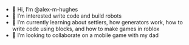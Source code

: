 - 👋 Hi, I’m @alex-m-hughes
- 👀 I’m interested write code and build robots
- 🌱 I’m currently learning about settlers, how generators work, how to write code using blocks, and how to make games in roblox
- 💞️ I’m looking to collaborate on a mobile game with my dad

<!---
alex-m-hughes/alex-m-hughes is a ✨ special ✨ repository because its `README.md` (this file) appears on your GitHub profile.
You can click the Preview link to take a look at your changes.
--->
